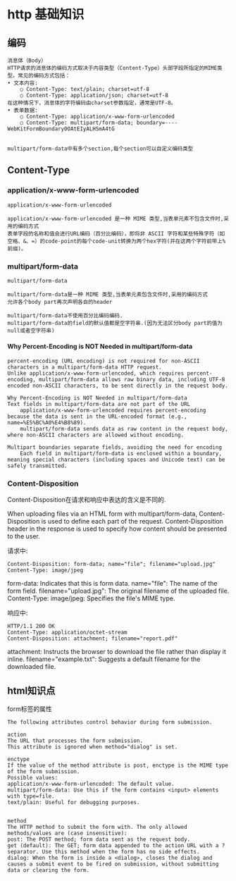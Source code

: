 # http 基础知识


## 编码
```text
消息体（Body）
HTTP请求的消息体的编码方式取决于内容类型（Content-Type）头部字段所指定的MIME类型。常见的编码方式包括：
• 文本内容:
    ○ Content-Type: text/plain; charset=utf-8
    ○ Content-Type: application/json; charset=utf-8
在这种情况下，消息体的字符编码由charset参数指定，通常是UTF-8。
• 表单数据:
    ○ Content-Type: application/x-www-form-urlencoded
    ○ Content-Type: multipart/form-data; boundary=----WebKitFormBoundary0OAtEIyALH5mA4tG


multipart/form-data中有多个section,每个section可以自定义编码类型

```

## Content-Type

### application/x-www-form-urlencoded
```text
application/x-www-form-urlencoded

application/x-www-form-urlencoded 是一种 MIME 类型,当表单元素不包含文件时,采用的编码方式
表单字段的名称和值会进行URL编码（百分比编码），即将非 ASCII 字符和某些特殊字符（如空格、&、=）的code-point的每个code-unit转换为两个hex字符(并在这两个字符前带上%前缀)。
```

### multipart/form-data
```text
multipart/form-data

multipart/form-data是一种 MIME 类型,当表单元素包含文件时,采用的编码方式
允许各个body part再次声明各自的header

multipart/form-data不使用百分比编码编码.
multipart/form-data的field的默认值都是空字符串.(因为无法区分body part的值为null或者空字符串)
```

#### Why Percent-Encoding is NOT Needed in multipart/form-data
```text
percent-encoding (URL encoding) is not required for non-ASCII characters in a multipart/form-data HTTP request. 
Unlike application/x-www-form-urlencoded, which requires percent-encoding, multipart/form-data allows raw binary data, including UTF-8 encoded non-ASCII characters, to be sent directly in the request body.

Why Percent-Encoding is NOT Needed in multipart/form-data
Text fields in multipart/form-data are not part of the URL
    application/x-www-form-urlencoded requires percent-encoding because the data is sent in the URL-encoded format (e.g., name=%E5%BC%A0%E4%B8%89).
    multipart/form-data sends data as raw content in the request body, where non-ASCII characters are allowed without encoding.

Multipart boundaries separate fields, avoiding the need for encoding
    Each field in multipart/form-data is enclosed within a boundary, meaning special characters (including spaces and Unicode text) can be safely transmitted.
```









### Content-Disposition

Content-Disposition在请求和响应中表达的含义是不同的.

When uploading files via an HTML form with multipart/form-data, Content-Disposition is used to define each part of the request.
Content-Disposition header in the response is used to specify how content should be presented to the user.

请求中:
```text
Content-Disposition: form-data; name="file"; filename="upload.jpg"
Content-Type: image/jpeg
```
form-data: Indicates that this is form data.
name="file": The name of the form field.
filename="upload.jpg": The original filename of the uploaded file.
Content-Type: image/jpeg: Specifies the file's MIME type.


响应中:
```text
HTTP/1.1 200 OK
Content-Type: application/octet-stream
Content-Disposition: attachment; filename="report.pdf"
```
attachment: Instructs the browser to download the file rather than display it inline.
filename="example.txt": Suggests a default filename for the downloaded file.


## html知识点

form标签的属性
```text
The following attributes control behavior during form submission.

action
The URL that processes the form submission. 
This attribute is ignored when method="dialog" is set.

enctype
If the value of the method attribute is post, enctype is the MIME type of the form submission. 
Possible values:
application/x-www-form-urlencoded: The default value.
multipart/form-data: Use this if the form contains <input> elements with type=file.
text/plain: Useful for debugging purposes.


method
The HTTP method to submit the form with. The only allowed methods/values are (case insensitive):
post: The POST method; form data sent as the request body.
get (default): The GET; form data appended to the action URL with a ? separator. Use this method when the form has no side effects.
dialog: When the form is inside a <dialog>, closes the dialog and causes a submit event to be fired on submission, without submitting data or clearing the form.
```